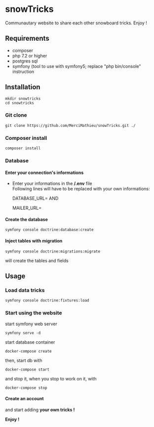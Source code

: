 # snowTricks
Communautary website to share each other snowboard tricks. Enjoy !

## Requirements
*   composer
*   php 7.2 or higher
*   postgres sql
*   symfony (tool to use with symfony5; replace "php bin/console" instruction

## Installation
    mkdir snowtricks
    cd snowtricks
### Git clone
    git clone https://github.com/MerciMathieu/snowTricks.git ./

### Composer install
    composer install

### Database
#### Enter your connection's informations
*   Enter your informations in the **/.env**  file  
Following lines will have to be replaced with your own informations:  
    

    DATABASE_URL=
AND

    MAILER_URL=

#### Create the database
    symfony console doctrine:database:create

#### Inject tables with migration
    symfony console doctrine:migrations:migrate
will create the tables and fields

## Usage

### Load data tricks 
    symfony console doctrine:fixtures:load  

### Start using the website
start symfony web server  
    
    symfony serve -d

start database container  

    docker-compose create  

then, start db with

    docker-compose start  

and stop it, when you stop to work on it, with

    docker-compose stop

#### Create an account

and start adding **your own tricks !**

**Enjoy !** 
